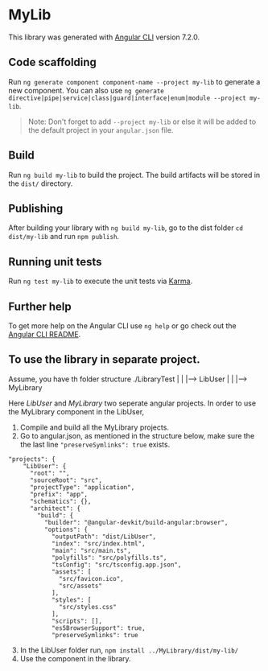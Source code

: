 # MyLib

This library was generated with [Angular CLI](https://github.com/angular/angular-cli) version 7.2.0.

## Code scaffolding

Run `ng generate component component-name --project my-lib` to generate a new component. You can also use `ng generate directive|pipe|service|class|guard|interface|enum|module --project my-lib`.
> Note: Don't forget to add `--project my-lib` or else it will be added to the default project in your `angular.json` file. 

## Build

Run `ng build my-lib` to build the project. The build artifacts will be stored in the `dist/` directory.

## Publishing

After building your library with `ng build my-lib`, go to the dist folder `cd dist/my-lib` and run `npm publish`.

## Running unit tests

Run `ng test my-lib` to execute the unit tests via [Karma](https://karma-runner.github.io).

## Further help

To get more help on the Angular CLI use `ng help` or go check out the [Angular CLI README](https://github.com/angular/angular-cli/blob/master/README.md).

## To use the library in separate project.

Assume, you have th folder structure 
  ./LibraryTest
      |
      |
      |--> LibUser
      |
      |
      |--> MyLibrary

Here *LibUser* and *MyLibrary* two seperate angular projects.
In order to use the MyLibrary component in the LibUser,

1. Compile and build all the MyLibrary projects.
2. Go to angular.json, as mentioned in the structure below, make sure the the last line ``` "preserveSymlinks": true ``` exists.

```
"projects": {
    "LibUser": {
      "root": "",
      "sourceRoot": "src",
      "projectType": "application",
      "prefix": "app",
      "schematics": {},
      "architect": {
        "build": {
          "builder": "@angular-devkit/build-angular:browser",
          "options": {
            "outputPath": "dist/LibUser",
            "index": "src/index.html",
            "main": "src/main.ts",
            "polyfills": "src/polyfills.ts",
            "tsConfig": "src/tsconfig.app.json",
            "assets": [
              "src/favicon.ico",
              "src/assets"
            ],
            "styles": [
              "src/styles.css"
            ],
            "scripts": [],
            "es5BrowserSupport": true,
            "preserveSymlinks": true
```

3. In the LibUser folder run, ``` npm install ../MyLibrary/dist/my-lib/ ```
4. Use the component in the library.
